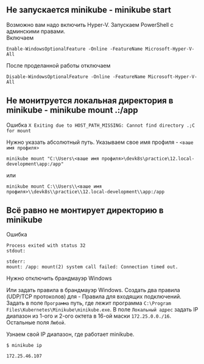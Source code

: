 ## Не запускается minikube - minikube start

Возможно вам надо включить Hyper-V. Запускаем PowerShell с админскими правами.  
Включаем 
```
Enable-WindowsOptionalFeature -Online -FeatureName Microsoft-Hyper-V-All
```
После проделанной работы отключаем 
```
Disable-WindowsOptionalFeature -Online -FeatureName Microsoft-Hyper-V-All
```

## Не монитруется локальная директория в minikube - minikube mount .:/app

Ошибка `X Exiting due to HOST_PATH_MISSING: Cannot find directory .;C for mount`

Нужно указать абсолютный путь. Указываем свое имя профиля - `<ваше имя профиля>`
```
minikube mount "C:\Users\<ваше имя профиля>\devk8s\practice\12.local-development\app:/app"
```
или
```
minikube mount C:\\Users\\<ваше имя профиля>\\devk8s\\practice\\12.local-development\\app:/app
```

## Всё равно не монтирует директорию в minikube

Ошибка
```
Process exited with status 32
stdout:

stderr:
mount: /app: mount(2) system call failed: Connection timed out.
```

Нужно отключить брандмауэр Windows  

Или задать правила в брандмауэр Windows. Создать два правила (UDP/TCP протоколов) для - Правила для входящих подключений. Задать в поле `Программа` путь, где лежит программа `C:\Program Files\Kubernetes\Minikube\minikube.exe`. В поле `Локальный адрес` задать IP диапазон из 1-ого и 2-ого октета в 16-ой маски `172.25.0.0./16`. Остальные поля `Любой`. 

Узнаем свой IP диапазон, где работает minikube.
```
$ minikube ip

172.25.46.107
```